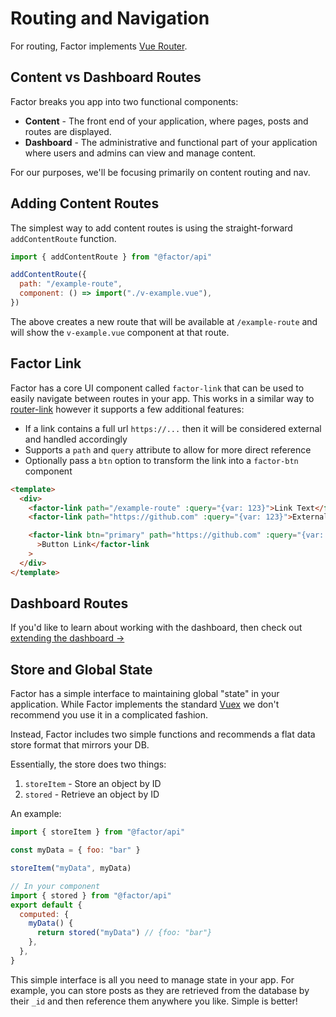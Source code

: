 # Routing and Navigation

For routing, Factor implements [Vue Router](https://router.vuejs.org/).

## Content vs Dashboard Routes

Factor breaks you app into two functional components:

- **Content** - The front end of your application, where pages, posts and routes are displayed.
- **Dashboard** - The administrative and functional part of your application where users and admins can view and manage content.

For our purposes, we'll be focusing primarily on content routing and nav.

## Adding Content Routes

The simplest way to add content routes is using the straight-forward `addContentRoute` function.

```js
import { addContentRoute } from "@factor/api"

addContentRoute({
  path: "/example-route",
  component: () => import("./v-example.vue"),
})
```

The above creates a new route that will be available at `/example-route` and will show the `v-example.vue` component at that route.

## Factor Link

Factor has a core UI component called `factor-link` that can be used to easily navigate between routes in your app. This works in a similar way to [router-link](https://router.vuejs.org/api/) however it supports a few additional features:

- If a link contains a full url `https://...` then it will be considered external and handled accordingly
- Supports a `path` and `query` attribute to allow for more direct reference
- Optionally pass a `btn` option to transform the link into a `factor-btn` component

```html
<template>
  <div>
    <factor-link path="/example-route" :query="{var: 123}">Link Text</factor-link>
    <factor-link path="https://github.com" :query="{var: 123}">External Link</factor-link>

    <factor-link btn="primary" path="https://github.com" :query="{var: 123}"
      >Button Link</factor-link
    >
  </div>
</template>
```

## Dashboard Routes

If you'd like to learn about working with the dashboard, then check out [extending the dashboard &rarr;](./extend-the-dashboard)

## Store and Global State

Factor has a simple interface to maintaining global "state" in your application. While Factor implements the standard [Vuex](https://vuex.vuejs.org/) we don't recommend you use it in a complicated fashion.

Instead, Factor includes two simple functions and recommends a flat data store format that mirrors your DB.

Essentially, the store does two things:

1. `storeItem` - Store an object by ID
2. `stored` - Retrieve an object by ID

An example:

```js
import { storeItem } from "@factor/api"

const myData = { foo: "bar" }

storeItem("myData", myData)

// In your component
import { stored } from "@factor/api"
export default {
  computed: {
    myData() {
      return stored("myData") // {foo: "bar"}
    },
  },
}
```

This simple interface is all you need to manage state in your app. For example, you can store posts as they are retrieved from the database by their `_id` and then reference them anywhere you like. Simple is better!
